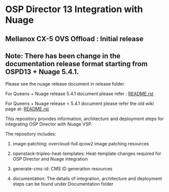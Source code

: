 # OSP Director 13 Integration with Nuage

## Mellanox CX-5 OVS Offload : Initial release

## Note: There has been change in the documentation release format starting from OSPD13 + Nuage 5.4.1.

Please see the nuage release document in release folder.

For Queens + Nuage release 5.4.1 document please refer : [README.rst](Documentation/5.4.1/README.rst)

For Queens + Nuage release < 5.4.1 document please refer the old wiki page at: [README.rst](Documentation/BEFORE_5.4.1/README.rst)

This repository provides information, architecture and deployment steps for integrating OSP Director with Nuage VSP.

The repository includes:

1. image-patching: overcloud-full.qcow2 image patching resources

2. openstack-tripleo-heat-templates: Heat-template changes required for OSP Director and Nuage integration

3. generate-cms-id: CMS ID generation resources

4. documentation: The details of integration, architecture and deployment steps can be found under Documentation folder